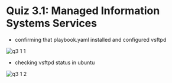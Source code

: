 # Quiz 3.1: Managed Information Systems Services

- confirming that playbook.yaml installed and configured vsftpd

![q3 1 1](https://user-images.githubusercontent.com/118404985/204428733-072314cf-08b9-4167-9180-8bbf9de27744.png)

- checking vsftpd status in ubuntu

![q3 1 2](https://user-images.githubusercontent.com/118404985/204428956-c3a7c56e-4fe1-47ba-a226-2129bef24330.png)
